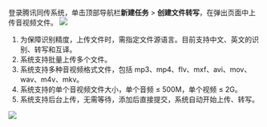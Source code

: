 登录腾讯同传系统，单击顶部导航栏**新建任务** > **创建文件转写**，在弹出页面中上传音视频文件。
![](https://main.qcloudimg.com/raw/2e8ab1d2cd08893151e9a94857996225.png)

1. 为保障识别精度，上传文件时，需指定文件源语言。目前支持中文、英文的识别、转写和互译。
2. 系统支持批量上传多个文件。
3. 系统支持多种音视频格式文件，包括 mp3、mp4、flv、mxf、avi、mov、wav、m4v、mkv。
4. 系统支持的单个音视频文件大小，单个音频 ≤ 500M，单个视频 ≤ 2G。
5. 系统支持后台上传，无需等待，添加后直接提交，系统自动开始上传、转写。

![](https://main.qcloudimg.com/raw/4a5abaa785967c2e9ba29061fc51f154.png)
